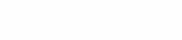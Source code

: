 # cyberlinks
Website idea for useful cybersecurity links in one page far from done, finished and not sanitized yet.

<!DOCTYPE html>
<html>
<title>Useful Cybersecurity links</title>

<head>
</head>

<body text="#ffffff" style="background-image: url('bg.jpg');">
    <center>
        <style>
            .logo:after {
                padding-left: var(--left-spacing);
                color: white;
                font-weight: bold;
                content: '[Useful Cybersecurity Links]';
                animation: flicker 6s infinite;
                font-size: 40px;
                font-family: Consolas
            }

            @keyframes flicker {
                0%,
                19.999%,
                22%,
                62.999%,
                64%,
                64.999%,
                70%,
                100% {
                    opacity: 0.99;
                    text-shadow: -1px -1px 0 $outline, 1px -1px 0 $outline, -1px 1px 0 $outline, 1px 1px 0 $outline,
                    0 -2px 8px, 0 0 2px, 0 0 5px #ff7e00, 0 0 15px #ff4444, 0 0 2px #ff7e00, 0 2px 3px #000;
                }
                20%,
                21.999%,
                63%,
                63.999%,
                65%,
                69.999% {
                    opacity: 0.4;
                    text-shadow: none;
                }
            }
        </style>

        <span class="logo"></span>
    </center>
    

<table><tbody><tr><th>Website check</th></tr><tr><td>Link1</td></tr><tr><td>Link2</td></tr><tr><td>Link3</td></tr></tbody></table>



</body>

</html>
